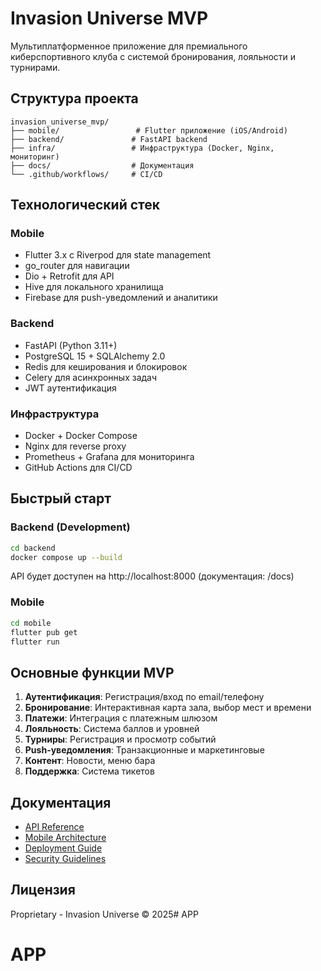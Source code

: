 # Invasion Universe MVP

Мультиплатформенное приложение для премиального киберспортивного клуба с системой бронирования, лояльности и турнирами.

## Структура проекта

```
invasion_universe_mvp/
├── mobile/                 # Flutter приложение (iOS/Android)
├── backend/               # FastAPI backend
├── infra/                 # Инфраструктура (Docker, Nginx, мониторинг)
├── docs/                  # Документация
└── .github/workflows/     # CI/CD
```

## Технологический стек

### Mobile
- Flutter 3.x с Riverpod для state management
- go_router для навигации
- Dio + Retrofit для API
- Hive для локального хранилища
- Firebase для push-уведомлений и аналитики

### Backend
- FastAPI (Python 3.11+)
- PostgreSQL 15 + SQLAlchemy 2.0
- Redis для кеширования и блокировок
- Celery для асинхронных задач
- JWT аутентификация

### Инфраструктура
- Docker + Docker Compose
- Nginx для reverse proxy
- Prometheus + Grafana для мониторинга
- GitHub Actions для CI/CD

## Быстрый старт

### Backend (Development)
```bash
cd backend
docker compose up --build
```
API будет доступен на http://localhost:8000 (документация: /docs)

### Mobile
```bash
cd mobile
flutter pub get
flutter run
```

## Основные функции MVP

1. **Аутентификация**: Регистрация/вход по email/телефону
2. **Бронирование**: Интерактивная карта зала, выбор мест и времени
3. **Платежи**: Интеграция с платежным шлюзом
4. **Лояльность**: Система баллов и уровней
5. **Турниры**: Регистрация и просмотр событий
6. **Push-уведомления**: Транзакционные и маркетинговые
7. **Контент**: Новости, меню бара
8. **Поддержка**: Система тикетов

## Документация

- [API Reference](docs/api.md)
- [Mobile Architecture](docs/mobile-architecture.md)
- [Deployment Guide](docs/deployment.md)
- [Security Guidelines](docs/security.md)

## Лицензия

Proprietary - Invasion Universe © 2025# APP
# APP
